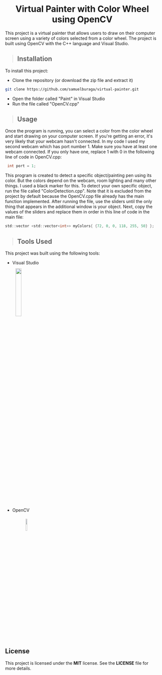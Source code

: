 <h1 align = "center">Virtual Painter with Color Wheel using OpenCV</h1>
This project is a virtual painter that allows users to draw on their computer screen using a variety of colors selected from a color wheel. The project is built using OpenCV with the C++ language and Visual Studio.

>## Installation
To install this project:
* Clone the repository (or download the zip file and extract it)
```bash
git clone https://github.com/samuelburaga/virtual-painter.git
```
* Open the folder called "Paint" in Visual Studio
* Run the file called "OpenCV.cpp"

>## Usage
Once the program is running, you can select a color from the color wheel and start drawing on your computer screen. If you're getting an error, it's very likely that your webcam hasn't connected. In my code I used my second webcam which has port number 1. Make sure you have at least one webcam connected. If you only have one, replace 1 with 0 in the following line of code in OpenCV.cpp:
```C plus plus
 int port = 1;
```
This program is created to detect a specific object/painting pen using its color. But the colors depend on the webcam, room lighting and many other things. I used a black marker for this. To detect your own specific object, run the file called "ColorDetection.cpp". Note that it is excluded from the project by default because the OpenCV.cpp file already has the main function implemented. After running the file, use the sliders until the only thing that appears in the additional window is your object.
Next, copy the values of the sliders and replace them in order in this line of code in the main file:
```C plus plus
std::vector <std::vector<int>> myColors{ {72, 0, 0, 118, 255, 50} };
```
>## Tools Used
This project was built using the following tools:

* Visual Studio 
<br clear = "all"><img src = "https://1000logos.net/wp-content/uploads/2020/08/Visual-Studio-Logo.png" width = "20%" height = "20%" style = "margin-top: 10px; margin-left: 10px">
* OpenCV <br clear = "all"><img src = "https://upload.wikimedia.org/wikipedia/commons/thumb/3/32/OpenCV_Logo_with_text_svg_version.svg/1662px-OpenCV_Logo_with_text_svg_version.svg.png" width = "10%" height = "10%" style = "margin-top:20px; margin-left: 43px">

## License
This project is licensed under the **MIT** license. See the **LICENSE** file for more details.